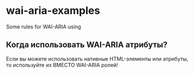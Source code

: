 # wai-aria-examples
Some rules for WAI-ARIA using

## Когда использовать WAI-ARIA атрибуты?
Если вы можете использовать нативные HTML-элементы или атрибуты, то используйте их ВМЕСТО WAI-ARIA ролей!
